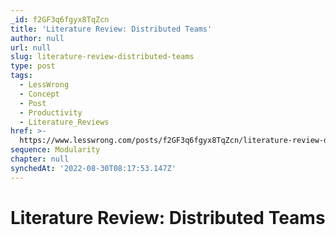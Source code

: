 ```yaml
---
_id: f2GF3q6fgyx8TqZcn
title: 'Literature Review: Distributed Teams'
author: null
url: null
slug: literature-review-distributed-teams
type: post
tags:
  - LessWrong
  - Concept
  - Post
  - Productivity
  - Literature_Reviews
href: >-
  https://www.lesswrong.com/posts/f2GF3q6fgyx8TqZcn/literature-review-distributed-teams
sequence: Modularity
chapter: null
synchedAt: '2022-08-30T08:17:53.147Z'
---
```

# Literature Review: Distributed Teams

